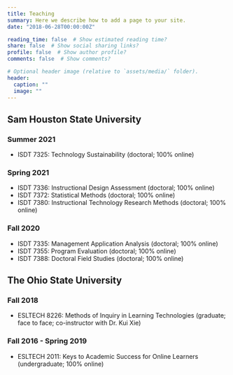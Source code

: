 ```yaml
---
title: Teaching
summary: Here we describe how to add a page to your site.
date: "2018-06-28T00:00:00Z"

reading_time: false  # Show estimated reading time?
share: false  # Show social sharing links?
profile: false  # Show author profile?
comments: false  # Show comments?

# Optional header image (relative to `assets/media/` folder).
header:
  caption: ""
  image: ""
---
```

## __Sam Houston State University__  
### Summer 2021  
* ISDT 7325: Technology Sustainability (doctoral; 100% online) 
### Spring 2021  
* ISDT 7336: Instructional Design Assessment (doctoral; 100% online)    
* ISDT 7372: Statistical Methods (doctoral; 100% online)  
* ISDT 7380: Instructional Technology Research Methods (doctoral; 100% online)  
### Fall 2020  
* ISDT 7335: Management Application Analysis (doctoral; 100% online)  
* ISDT 7355: Program Evaluation (doctoral; 100% online)  
* ISDT 7388: Doctoral Field Studies (doctoral; 100% online)  
## __The Ohio State University__  
### Fall 2018  
* ESLTECH 8226: Methods of Inquiry in Learning Technologies (graduate; face to face; co-instructor with Dr. Kui Xie)  
### Fall 2016 - Spring 2019  
* ESLTECH 2011: Keys to Academic Success for Online Learners (undergraduate; 100% online)  